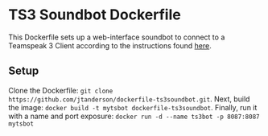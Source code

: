 # TS3 Soundbot Dockerfile

This Dockerfile sets up a web-interface soundbot to connect to a Teamspeak 3 Client according to the instructions found [here](https://github.com/flyth/ts3soundbot/wiki/Installation---Debian-&-Ubuntu).

## Setup

Clone the Dockerfile: `git clone https://github.com/jtanderson/dockerfile-ts3soundbot.git`.
Next, build the image: `docker build -t mytsbot dockerfile-ts3soundbot`.
Finally, run it with a name and port exposure: `docker run -d --name ts3bot -p 8087:8087 mytsbot`
